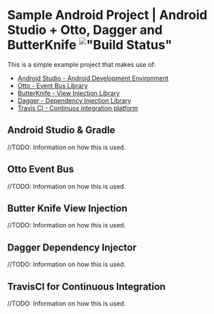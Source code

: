 Sample Android Project | Android Studio + Otto, Dagger and ButterKnife !["Build Status"](https://travis-ci.org/blad/android-otto.svg?branch=master)
===================================================================================================================================================

This is a simple example project that makes use of:

- [Android Studio - Android Development Environment](https://developer.android.com/sdk/installing/studio.html)
- [Otto - Event Bus Library](http://square.github.io/otto/)
- [ButterKnife - View Injection Library](http://jakewharton.github.io/butterknife/)
- [Dagger - Dependency Injection Library](http://square.github.io/dagger/)
- [Travis CI - Continuos integration platform](https://travis-ci.org/)

## Android Studio & Gradle
//TODO: Information on how this is used.

## Otto Event Bus
//TODO: Information on how this is used.

## Butter Knife View Injection
//TODO: Information on how this is used.

## Dagger Dependency Injector
//TODO: Information on how this is used.

## TravisCI for Continuous Integration
//TODO: Information on how this is used.
